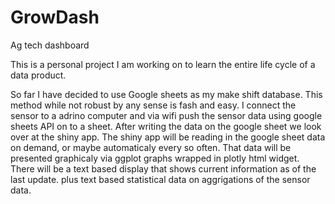 # GrowDash
Ag tech dashboard

This is a personal project I am working on to learn the entire life cycle of a data product. 

So far I have decided to use Google sheets as my make shift database. This method while not robust by any sense is fash and easy. I connect the sensor to a adrino computer and via wifi push the sensor data using google sheets API on to a sheet. After writing the data on the google sheet we look over at the shiny app. The shiny app will be reading in the google sheet data on demand, or maybe automaticaly every so often. That data will be presented graphicaly via ggplot graphs wrapped in plotly html widget. There will be a text based display that shows current information as of the last update. plus text based statistical data on aggrigations of the sensor data.
